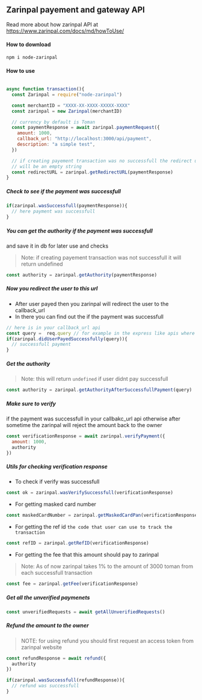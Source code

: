 ## Zarinpal payement and gateway API
Read more about how zarinpal API at https://www.zarinpal.com/docs/md/howToUse/

#### How to download
```sh
npm i node-zarinpal
```

#### How to use
```js

async function transaction(){
  const Zarinpal = require("node-zarinpal")

  const merchantID = "XXXX-XX-XXXX-XXXXX-XXXX"
  const zarinpal = new Zarinpal(merchantID)

  // currency by default is Toman
  const paymentResponse = await zarinpal.paymentRequest({
    amount: 1000,
    callback_url: "http://localhost:3000/api/payment",
    description: "a simple test",
  })

  // if creating payement transaction was no successfull the redirect url
  // will be an empty string
  const redirectURL = zarinpal.getRedirectURL(paymentResponse)
}

```

##### Check to see if the payment was successfull
```js
if(zarinpal.wasSuccessfull(paymentResponse)){
  // here payment was successfull
}
```

##### You can get the authority if the payment was successfull
and save it in db for later use and checks
> Note: if creating payement transaction was not successfull it will return undefined
```js
const authority = zarinpal.getAuthority(paymentResponse)
```

##### Now you redirect the user to this url 
- After user payed then you zarinpal will redirect the user to the callback_url
- In there you can find out the if the payment was successfull
```js
// here is in your callback_url api
const query =  req.query // for example in the express like apis where you have res,req objects
if(zarinpal.didUserPayedSuccessfully(query)){
  // successfull payment
}

```

##### Get the authority 
> Note: this will return `undefined` if user didnt pay successfull
```js
const authority = zarinpal.getAuthorityAfterSuccessfullPayment(query)
```

##### Make sure to verify 
if the payment was successfull in your callbakc_url api
otherwise after sometime the zarinpal will reject the amount back to the owner
```js
const verificationResponse = await zarinpal.verifyPayment({
  amount: 1000,
  authority
})
```

##### Utils for checking verification response
- To check if verify was successfull
```js 
const ok = zarinpal.wasVerifySuccessfull(verificationResponse)
```

- For getting masked card number
```js
const maskedCardNumber = zarinpal.getMaskedCardPan(verificationResponse)
```

- For getting the ref id `the code that user can use to track the transaction`
```js
const refID = zarinpal.getRefID(verificationResponse)
```

- For getting the fee that this amount should pay to zarinpal
> Note: As of now zarinpal takes 1% to the amount of 3000 toman from each successfull transaction
```js
const fee = zarinpal.getFee(verificationResponse)
```

##### Get all the unverified paymenets
```js
const unverifiedRequests = await getAllUnverifiedRequests()
```

##### Refund the amount to the owner
> NOTE: for using refund you should first request an access token from zarinpal website
```js
const refundResponse = await refund({
  authority
})

if(zarinpal.wasSuccessfull(refundResponse)){
  // refund was successfull
}
```